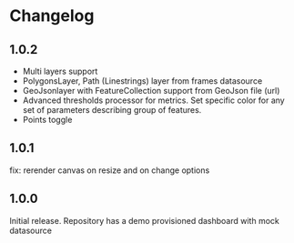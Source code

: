 # Changelog

## 1.0.2
- Multi layers support
- PolygonsLayer, Path (Linestrings) layer from frames datasource 
- GeoJsonlayer with FeatureCollection support from GeoJson file (url)
- Advanced thresholds processor for metrics. Set specific color for any set of parameters describing group of features.
- Points toggle

## 1.0.1
fix: rerender canvas on resize and on change options
## 1.0.0 

Initial release.
Repository has a demo provisioned dashboard with mock datasource 
